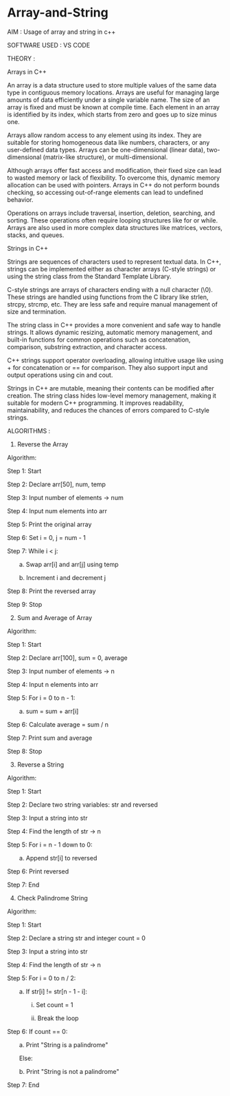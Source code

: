 # Array-and-String

AIM : Usage of array and string in c++

SOFTWARE USED : VS CODE

THEORY : 

Arrays in C++

An array is a data structure used to store multiple values of the same data type in contiguous memory locations. Arrays are useful for managing large amounts of data efficiently under a single variable name. The size of an array is fixed and must be known at compile time. Each element in an array is identified by its index, which starts from zero and goes up to size minus one.

Arrays allow random access to any element using its index. They are suitable for storing homogeneous data like numbers, characters, or any user-defined data types. Arrays can be one-dimensional (linear data), two-dimensional (matrix-like structure), or multi-dimensional.

Although arrays offer fast access and modification, their fixed size can lead to wasted memory or lack of flexibility. To overcome this, dynamic memory allocation can be used with pointers. Arrays in C++ do not perform bounds checking, so accessing out-of-range elements can lead to undefined behavior.

Operations on arrays include traversal, insertion, deletion, searching, and sorting. These operations often require looping structures like for or while. Arrays are also used in more complex data structures like matrices, vectors, stacks, and queues.

Strings in C++

Strings are sequences of characters used to represent textual data. In C++, strings can be implemented either as character arrays (C-style strings) or using the string class from the Standard Template Library.

C-style strings are arrays of characters ending with a null character (\0). These strings are handled using functions from the C library like strlen, strcpy, strcmp, etc. They are less safe and require manual management of size and termination.

The string class in C++ provides a more convenient and safe way to handle strings. It allows dynamic resizing, automatic memory management, and built-in functions for common operations such as concatenation, comparison, substring extraction, and character access.

C++ strings support operator overloading, allowing intuitive usage like using + for concatenation or == for comparison. They also support input and output operations using cin and cout.

Strings in C++ are mutable, meaning their contents can be modified after creation. The string class hides low-level memory management, making it suitable for modern C++ programming. It improves readability, maintainability, and reduces the chances of errors compared to C-style strings.


ALGORITHMS : 

1. Reverse the Array
   
Algorithm:

Step 1: Start

Step 2: Declare arr[50], num, temp

Step 3: Input number of elements → num

Step 4: Input num elements into arr

Step 5: Print the original array

Step 6: Set i = 0, j = num - 1

Step 7: While i < j:

  a. Swap arr[i] and arr[j] using temp
  
  b. Increment i and decrement j
  
Step 8: Print the reversed array

Step 9: Stop



2. Sum and Average of Array
   
Algorithm:

Step 1: Start

Step 2: Declare arr[100], sum = 0, average

Step 3: Input number of elements → n

Step 4: Input n elements into arr

Step 5: For i = 0 to n - 1:

  a. sum = sum + arr[i]
  
Step 6: Calculate average = sum / n

Step 7: Print sum and average

Step 8: Stop



3. Reverse a String
   
Algorithm:

Step 1: Start

Step 2: Declare two string variables: str and reversed

Step 3: Input a string into str

Step 4: Find the length of str → n

Step 5: For i = n - 1 down to 0:

  a. Append str[i] to reversed
  
Step 6: Print reversed

Step 7: End




4. Check Palindrome String
   
Algorithm:

Step 1: Start

Step 2: Declare a string str and integer count = 0

Step 3: Input a string into str

Step 4: Find the length of str → n

Step 5: For i = 0 to n / 2:

  a. If str[i] != str[n - 1 - i]:
  
    i. Set count = 1
    
    ii. Break the loop
    
Step 6: If count == 0:

  a. Print "String is a palindrome"
  
  Else:
  
  b. Print "String is not a palindrome"
  
Step 7: End



